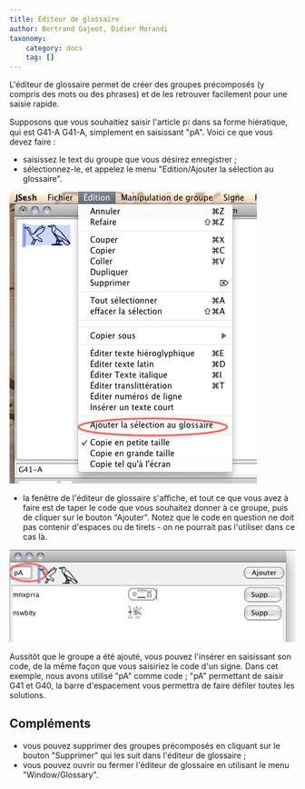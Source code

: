 ```yaml
---
title: Éditeur de glossaire
author: Bertrand Gajeot, Didier Morandi
taxonomy:
    category: docs
    tag: []
---
```


L'éditeur de glossaire permet de créer des groupes précomposés (y compris des mots ou des phrases) et de les retrouver facilement pour une saisie rapide.

Supposons que vous souhaitiez saisir l'article pꜣ dans sa forme hiératique, qui est G41-A <span class='mdc'>G41-A</span>, simplement en saisissant "pA". Voici ce que vous devez faire :
* saisissez le text du groupe que vous désirez enregistrer ;
* sélectionnez-le, et appelez le menu "Edition/Ajouter la sélection au glossaire".

![Adding selection to the glossary](./glossaryA.png?classes=caption "Ajouter la sélection au glossaire")


* la fenêtre de l'éditeur de glossaire s'affiche, et tout ce que vous avez à faire est de taper le code que vous souhaitez donner à ce groupe, puis de cliquer sur le bouton "Ajouter". Notez que le code en question ne doit pas contenir d'espaces ou de tirets - on ne pourrait pas l'utiliser dans ce cas là.


![The Glossary Editor](./glossaryB.png?classes=caption "L'éditeur de glossaires")

Aussitôt que le groupe a été ajouté, vous pouvez l'insérer en saisissant son code, de la même façon que vous saisiriez le code d'un signe.
Dans cet exemple, nous avons utilisé "pA" comme code ; "pA" permettant de saisir G41 et G40, la barre d'espacement vous permettra de faire défiler toutes les solutions.

## Compléments


* vous pouvez supprimer des groupes précomposés en cliquant sur le bouton "Supprimer" qui les suit dans l'éditeur de glossaire ;
* vous pouvez ouvrir ou fermer l'éditeur de glossaire en utilisant le menu "Window/Glossary".

